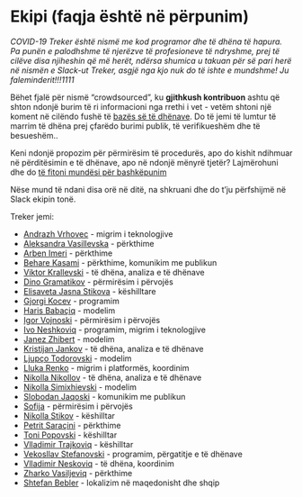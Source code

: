 # Ekipi (faqja është në përpunim)

*COVID-19 Treker është nismë me kod programor dhe të dhëna të hapura. Pa punën e palodhshme të njerëzve të profesioneve të ndryshme, prej të cilëve disa njiheshin që më herët, ndërsa shumica u takuan për së pari herë në nismën e Slack-ut Treker, asgjë nga kjo nuk do të ishte e mundshme! Ju faleminderit!!!1111* 

Bëhet fjalë për nismë “crowdsourced”, ku **gjithkush kontribuon** ashtu që shton ndonjë burim të ri informacioni nga rrethi i vet - vetëm shtoni një koment në cilëndo fushë të [bazës së të dhënave](https://docs.google.com/spreadsheets/d/1dIv9DjXFoMst4_AiMUcQZNbSJSVs1MxlIdj7fxjGhA0). Do të jemi të lumtur të marrim të dhëna prej çfarëdo burimi publik, të verifikueshëm dhe të besueshëm..

Keni ndonjë propozim për përmirësim të procedurës, apo do kishit ndihmuar në përditësimin e të dhënave, apo në ndonjë mënyrë tjetër? Lajmërohuni dhe do [të fitoni mundësi për bashkëpunim](mailto:info@treker.mk) 

Nëse mund të ndani disa orë në ditë, na shkruani dhe do t’ju përfshijmë në Slack ekipin tonë.


Treker jemi:

-   [Andrazh Vrhovec](https://github.com/overlordtm) - migrim i teknologjive
-   [Aleksandra Vasillevska](https://www.facebook.com/alexandra.laktinski) - përkthime
-   [Arben Imeri]() - përkthime
-   [Behare Kasami](https://www.facebook.com/be.ka.319) - përkthime, komunikim me publikun
-   [Viktor Krallevski](https://www.linkedin.com/in/viktor-kralevski-8950789) - të dhëna, analiza e të dhënave
-   [Dino Gramatikov](https://www.linkedin.com/in/dino-gramatikov-0901183/) - përmirësim i përvojës
-   [Elisaveta Jasna Stikova]() - këshilltare
-   [Gjorgi Kocev]() - programim
-   [Haris Babaçiq](https://www.linkedin.com/in/harisbabacic/) - modelim
-   [Igor Vojnoski]() - përmirësim i përvojës
-   [Ivo Neshkoviq](http://linkedin.com/in/ivoneskovic) - programim, migrim i teknologjive
-   [Janez Zhibert](https://pacs.zf.uni-lj.si/janez-zibert/) - modelim
-   [Kristijan Jankov](https://www.linkedin.com/mwlite/in/kristijanjankov) - të dhëna, analiza e të dhënave
-   [Ljupço Todorovski](http://kt.ijs.si/~ljupco/) - modelim
-   [Lluka Renko](https://twitter.com/lukarenko) - migrim i platformës, koordinim
-   [Nikolla Nikollov](https://www.linkedin.com/in/nikolovnikola) - të dhëna, analiza e të dhënave
-   [Nikolla Simixhievski](https://simidjievskin.github.io/) - modelim
-   [Slobodan Jaqoski](https://www.linkedin.com/in/slobodanjakoski) - komunikim me publikun
-   [Sofija]() - përmirësim i përvojës
-   [Nikolla Stikov]() - këshilltar
-   [Petrit Saraçini]() - përkthime
-   [Toni Popovski](https://www.linkedin.com/in/toni-popovski-28842612/) - këshilltar
-   [Vlladimir Trajkoviq](https://www.linkedin.com/in/vladimir-trajkovik-b085aa) - këshilltar
-   [Vekosllav Stefanovski](https://mk.linkedin.com/in/swekster) - programim, përgatitje e të dhënave
-   [Vlladimir Neskoviq](https://www.linkedin.com/in/k35m4/) -  të dhëna, koordinim
-   [Zharko Vasiljeviq]() - përkthime
-   [Shtefan Bebler](https://www.linkedin.com/in/stefanbaebler/) - lokalizim në maqedonisht dhe shqip
